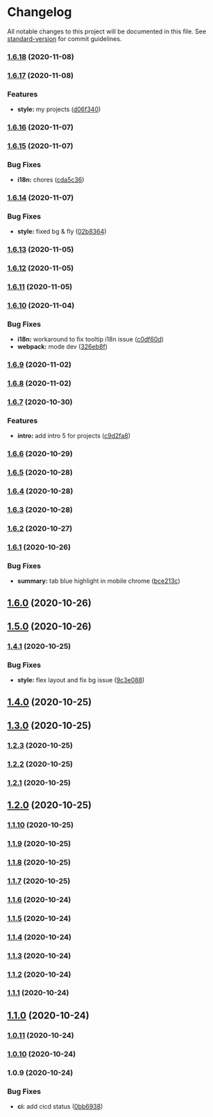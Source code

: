 # Changelog

All notable changes to this project will be documented in this file. See [standard-version](https://github.com/conventional-changelog/standard-version) for commit guidelines.

### [1.6.18](https://github.com/chendachao/chendachao.github.io/compare/v1.6.17...v1.6.18) (2020-11-08)

### [1.6.17](https://github.com/chendachao/chendachao.github.io/compare/v1.6.16...v1.6.17) (2020-11-08)


### Features

* **style:** my projects ([d06f340](https://github.com/chendachao/chendachao.github.io/commit/d06f34076668cb193c47214906493f3fce44b955))

### [1.6.16](https://github.com/chendachao/chendachao.github.io/compare/v1.6.15...v1.6.16) (2020-11-07)

### [1.6.15](https://github.com/chendachao/chendachao.github.io/compare/v1.6.14...v1.6.15) (2020-11-07)


### Bug Fixes

* **i18n:** chores ([cda5c36](https://github.com/chendachao/chendachao.github.io/commit/cda5c360dccd1498b2a3baa4280db4bd1711d95b))

### [1.6.14](https://github.com/chendachao/chendachao.github.io/compare/v1.6.13...v1.6.14) (2020-11-07)


### Bug Fixes

* **style:** fixed bg & fly ([02b8364](https://github.com/chendachao/chendachao.github.io/commit/02b836452340a1fa1d5a3dd740a04983d769c4f3))

### [1.6.13](https://github.com/chendachao/chendachao.github.io/compare/v1.6.12...v1.6.13) (2020-11-05)

### [1.6.12](https://github.com/chendachao/chendachao.github.io/compare/v1.6.11...v1.6.12) (2020-11-05)

### [1.6.11](https://github.com/chendachao/chendachao.github.io/compare/v1.6.10...v1.6.11) (2020-11-05)

### [1.6.10](https://github.com/chendachao/chendachao.github.io/compare/v1.6.9...v1.6.10) (2020-11-04)


### Bug Fixes

* **i18n:** workaround to fix tooltip i18n issue ([c0df60d](https://github.com/chendachao/chendachao.github.io/commit/c0df60d2bbb77254b44c5357c3032fd1308728c5))
* **webpack:** mode dev ([326eb8f](https://github.com/chendachao/chendachao.github.io/commit/326eb8f3dceba8d7b4668ee45bf2dc371a16e72d))

### [1.6.9](https://github.com/chendachao/chendachao.github.io/compare/v1.6.8...v1.6.9) (2020-11-02)

### [1.6.8](https://github.com/chendachao/chendachao.github.io/compare/v1.6.7...v1.6.8) (2020-11-02)

### [1.6.7](https://github.com/chendachao/chendachao.github.io/compare/v1.6.6...v1.6.7) (2020-10-30)


### Features

* **intro:** add intro 5 for projects ([c9d2fa8](https://github.com/chendachao/chendachao.github.io/commit/c9d2fa8df26b23e4678db9cde138443bb5ac7529))

### [1.6.6](https://github.com/chendachao/chendachao.github.io/compare/v1.6.5...v1.6.6) (2020-10-29)

### [1.6.5](https://github.com/chendachao/chendachao.github.io/compare/v1.6.4...v1.6.5) (2020-10-28)

### [1.6.4](https://github.com/chendachao/chendachao.github.io/compare/v1.6.3...v1.6.4) (2020-10-28)

### [1.6.3](https://github.com/chendachao/chendachao.github.io/compare/v1.6.2...v1.6.3) (2020-10-28)

### [1.6.2](https://github.com/chendachao/chendachao.github.io/compare/v1.6.1...v1.6.2) (2020-10-27)

### [1.6.1](https://github.com/chendachao/chendachao.github.io/compare/v1.6.0...v1.6.1) (2020-10-26)


### Bug Fixes

* **summary:** tab blue highlight in mobile chrome ([bce213c](https://github.com/chendachao/chendachao.github.io/commit/bce213c59a5b4a7b1c20b1f2ec28e15150960461))

## [1.6.0](https://github.com/chendachao/chendachao.github.io/compare/v1.5.0...v1.6.0) (2020-10-26)

## [1.5.0](https://github.com/chendachao/chendachao.github.io/compare/v1.4.1...v1.5.0) (2020-10-26)

### [1.4.1](https://github.com/chendachao/chendachao.github.io/compare/v1.4.0...v1.4.1) (2020-10-25)


### Bug Fixes

* **style:** flex layout and fix bg issue ([9c3e088](https://github.com/chendachao/chendachao.github.io/commit/9c3e088b2682a1490d4048b087440a1385273cf0))

## [1.4.0](https://github.com/chendachao/chendachao.github.io/compare/v1.3.0...v1.4.0) (2020-10-25)

## [1.3.0](https://github.com/chendachao/chendachao.github.io/compare/v1.2.3...v1.3.0) (2020-10-25)

### [1.2.3](https://github.com/chendachao/chendachao.github.io/compare/v1.2.2...v1.2.3) (2020-10-25)

### [1.2.2](https://github.com/chendachao/chendachao.github.io/compare/v1.2.1...v1.2.2) (2020-10-25)

### [1.2.1](https://github.com/chendachao/chendachao.github.io/compare/v1.2.0...v1.2.1) (2020-10-25)

## [1.2.0](https://github.com/chendachao/chendachao.github.io/compare/v1.1.10...v1.2.0) (2020-10-25)

### [1.1.10](https://github.com/chendachao/chendachao.github.io/compare/v1.1.9...v1.1.10) (2020-10-25)

### [1.1.9](https://github.com/chendachao/chendachao.github.io/compare/v1.1.8...v1.1.9) (2020-10-25)

### [1.1.8](https://github.com/chendachao/chendachao.github.io/compare/v1.1.7...v1.1.8) (2020-10-25)

### [1.1.7](https://github.com/chendachao/chendachao.github.io/compare/v1.1.6...v1.1.7) (2020-10-25)

### [1.1.6](https://github.com/chendachao/chendachao.github.io/compare/v1.1.5...v1.1.6) (2020-10-24)

### [1.1.5](https://github.com/chendachao/chendachao.github.io/compare/v1.1.4...v1.1.5) (2020-10-24)

### [1.1.4](https://github.com/chendachao/chendachao.github.io/compare/v1.1.3...v1.1.4) (2020-10-24)

### [1.1.3](https://github.com/chendachao/chendachao.github.io/compare/v1.1.2...v1.1.3) (2020-10-24)

### [1.1.2](https://github.com/chendachao/chendachao.github.io/compare/v1.1.1...v1.1.2) (2020-10-24)

### [1.1.1](https://github.com/chendachao/chendachao.github.io/compare/v1.1.0...v1.1.1) (2020-10-24)

## [1.1.0](https://github.com/chendachao/chendachao.github.io/compare/v1.0.11...v1.1.0) (2020-10-24)

### [1.0.11](https://github.com/chendachao/chendachao.github.io/compare/v1.0.10...v1.0.11) (2020-10-24)

### [1.0.10](https://github.com/chendachao/chendachao.github.io/compare/v1.0.9...v1.0.10) (2020-10-24)

### 1.0.9 (2020-10-24)


### Bug Fixes

* **ci:** add cicd status ([0bb6938](https://github.com/chendachao/chendachao.github.io/commit/0bb6938e8f1859447cd2effb9ed095c22484efec))
